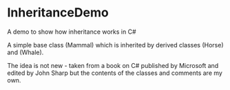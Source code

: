 # InheritanceDemo
A demo to show how inheritance works in C#

A simple base class (Mammal) which is inherited by derived classes (Horse) and (Whale).

The idea is not new - taken from a book on C# published by Microsoft and edited by John Sharp but the contents of the classes and comments are my own.
